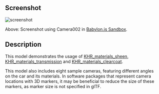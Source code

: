 ## Screenshot

![screenshot](screenshot/screenshot_large.jpg)

Above: Screenshot using Camera002 in [Babylon.js Sandbox](https://sandbox.babylonjs.com/).

## Description

This model demonstrates the usage of [KHR_materials_sheen](https://github.com/KhronosGroup/glTF/blob/master/extensions/2.0/Khronos/KHR_materials_sheen/README.md), [KHR_materials_transmission](https://github.com/KhronosGroup/glTF/blob/master/extensions/2.0/Khronos/KHR_materials_transmission/README.md) and [KHR_materials_clearcoat](https://github.com/KhronosGroup/glTF/blob/master/extensions/2.0/Khronos/KHR_materials_clearcoat/README.md).

This model also includes eight sample cameras, featuring different angles on the car and its materials.  In software packages that represent camera locations with 3D markers, it may be beneficial to reduce the size of these markers, as marker size is not specified in glTF.